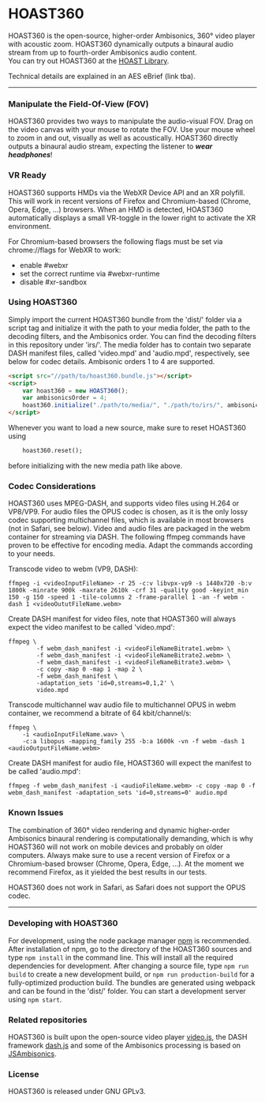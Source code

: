 # HOAST360

HOAST360 is the open-source, higher-order Ambisonics, 360° video player with acoustic zoom. HOAST360 dynamically outputs a binaural audio stream from up to fourth-order Ambisonics audio content.  
You can try out HOAST360 at the [HOAST Library](https://hoast.iem.at).

Technical details are explained in an AES eBrief (link tba).

----------
### Manipulate the Field-Of-View (FOV)
HOAST360 provides two ways to manipulate the audio-visual FOV. Drag on the video canvas with your mouse to rotate the FOV. Use your mouse wheel to zoom in and out, visually as well as acoustically. HOAST360 directly outputs a binaural audio stream, expecting the listener to **_wear headphones_**!

### VR Ready
HOAST360 supports HMDs via the WebXR Device API and an XR polyfill. This will work in recent versions of Firefox and Chromium-based (Chrome, Opera, Edge, ...) browsers. When an HMD is detected, HOAST360 automatically displays a small VR-toggle in the lower right to activate the XR environment.

For Chromium-based browsers the following flags must be set via chrome://flags for WebXR to work:
 - enable #webxr
 - set the correct runtime via #webxr-runtime
 - disable #xr-sandbox

### Using HOAST360
Simply import the current HOAST360 bundle from the 'dist/' folder via a script tag and initialize it with the path to your media folder, the path to the decoding filters, and the Ambisonics order. You can find the decoding filters in this repository under 'irs/'. The media folder has to contain two separate DASH manifest files, called 'video.mpd' and 'audio.mpd', respectively, see below for codec details. Ambisonic orders 1 to 4 are supported.
```html
<script src="//path/to/hoast360.bundle.js"></script>
<script>
    var hoast360 = new HOAST360();
    var ambisonicsOrder = 4;
    hoast360.initialize("./path/to/media/", "./path/to/irs/", ambisonicsOrder);
</script>
```
Whenever you want to load a new source, make sure to reset HOAST360 using
```html
    hoast360.reset();
```
before initializing with the new media path like above.

### Codec Considerations
HOAST360 uses MPEG-DASH, and supports video files using H.264 or VP8/VP9. For audio files the OPUS codec is chosen, as it is the only lossy codec supporting multichannel files, which is available in most browsers (not in Safari, see below). Video and audio files are packaged in the webm container for streaming via DASH. The following ffmpeg commands have proven to be effective for encoding media. Adapt the commands according to your needs.

Transcode video to webm (VP9, DASH):
```
ffmpeg -i <videoInputFileName> -r 25 -c:v libvpx-vp9 -s 1440x720 -b:v 1800k -minrate 900k -maxrate 2610k -crf 31 -quality good -keyint_min 150 -g 150 -speed 1 -tile-columns 2 -frame-parallel 1 -an -f webm -dash 1 <videoOututFileName.webm>
```

Create DASH manifest for video files, note that HOAST360 will always expect the video manifest to be called 'video.mpd':
```
ffmpeg \
        -f webm_dash_manifest -i <videoFileNameBitrate1.webm> \
        -f webm_dash_manifest -i <videoFileNameBitrate2.webm> \
        -f webm_dash_manifest -i <videoFileNameBitrate3.webm> \
        -c copy -map 0 -map 1 -map 2 \
        -f webm_dash_manifest \
        -adaptation_sets 'id=0,streams=0,1,2' \
        video.mpd
````
Transcode multichannel wav audio file to multichannel OPUS in webm container, we recommend a bitrate of 64 kbit/channel/s:
```
ffmpeg \
    -i <audioInputFileName.wav> \
    -c:a libopus -mapping_family 255 -b:a 1600k -vn -f webm -dash 1 <audioOutputFileName.webm>
```
Create DASH manifest for audio file, HOAST360 will expect the manifest to be called 'audio.mpd':
```
ffmpeg -f webm_dash_manifest -i <audioFileName.webm> -c copy -map 0 -f webm_dash_manifest -adaptation_sets 'id=0,streams=0' audio.mpd
```

### Known Issues
The combination of 360° video rendering and dynamic higher-order Ambisonics binaural rendering is computationally demanding, which is why HOAST360 will not work on mobile devices and probably on older computers. Always make sure to use a recent version of Firefox or a Chromium-based browser (Chrome, Opera, Edge, ...). At the moment we recommend Firefox, as it yielded the best results in our tests.

HOAST360 does not work in Safari, as Safari does not support the OPUS codec.

----------
### Developing with HOAST360
For development, using the node package manager [npm](https://www.npmjs.com/) is recommended. After installation of npm, go to the directory of the HOAST360 sources and type `npm install` in the command line. This will install all the required dependencies for development. After changing a source file, type `npm run build` to create a new development build, or `npm run production-build` for a fully-optimized production build. The bundles are generated using webpack and can be found in the 'dist/' folder. You can start a development server using `npm start`.

### Related repositories
HOAST360 is built upon the open-source video player [video.js](https://videojs.com/), the DASH framework [dash.js](https://github.com/Dash-Industry-Forum/dash.js/wiki) and some of the Ambisonics processing is based on [JSAmbisonics](https://github.com/polarch/JSAmbisonics).

### License
HOAST360 is released under GNU GPLv3.